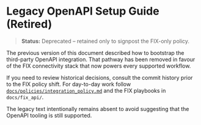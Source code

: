 # Legacy OpenAPI Setup Guide (Retired)

> **Status:** Deprecated – retained only to signpost the FIX-only policy.

The previous version of this document described how to bootstrap the
third-party OpenAPI integration. That pathway has been removed in favour of the
FIX connectivity stack that now powers every supported workflow.

If you need to review historical decisions, consult the commit history prior to
the FIX policy shift. For day-to-day work follow
[`docs/policies/integration_policy.md`](policies/integration_policy.md) and the
FIX playbooks in `docs/fix_api/`.

The legacy text intentionally remains absent to avoid suggesting that the
OpenAPI tooling is still supported.
